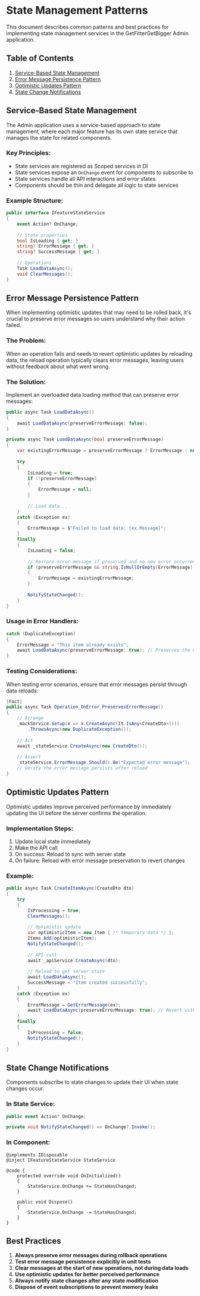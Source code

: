 # State Management Patterns

This document describes common patterns and best practices for implementing state management services in the GetFitterGetBigger Admin application.

## Table of Contents
1. [Service-Based State Management](#service-based-state-management)
2. [Error Message Persistence Pattern](#error-message-persistence-pattern)
3. [Optimistic Updates Pattern](#optimistic-updates-pattern)
4. [State Change Notifications](#state-change-notifications)

## Service-Based State Management

The Admin application uses a service-based approach to state management, where each major feature has its own state service that manages the state for related components.

### Key Principles:
- State services are registered as Scoped services in DI
- State services expose an `OnChange` event for components to subscribe to
- State services handle all API interactions and error states
- Components should be thin and delegate all logic to state services

### Example Structure:
```csharp
public interface IFeatureStateService
{
    event Action? OnChange;
    
    // State properties
    bool IsLoading { get; }
    string? ErrorMessage { get; }
    string? SuccessMessage { get; }
    
    // Operations
    Task LoadDataAsync();
    void ClearMessages();
}
```

## Error Message Persistence Pattern

When implementing optimistic updates that may need to be rolled back, it's crucial to preserve error messages so users understand why their action failed.

### The Problem:
When an operation fails and needs to revert optimistic updates by reloading data, the reload operation typically clears error messages, leaving users without feedback about what went wrong.

### The Solution:
Implement an overloaded data loading method that can preserve error messages:

```csharp
public async Task LoadDataAsync()
{
    await LoadDataAsync(preserveErrorMessage: false);
}

private async Task LoadDataAsync(bool preserveErrorMessage)
{
    var existingErrorMessage = preserveErrorMessage ? ErrorMessage : null;
    
    try
    {
        IsLoading = true;
        if (!preserveErrorMessage)
        {
            ErrorMessage = null;
        }
        
        // Load data...
    }
    catch (Exception ex)
    {
        ErrorMessage = $"Failed to load data: {ex.Message}";
    }
    finally
    {
        IsLoading = false;
        
        // Restore error message if preserved and no new error occurred
        if (preserveErrorMessage && string.IsNullOrEmpty(ErrorMessage) && !string.IsNullOrEmpty(existingErrorMessage))
        {
            ErrorMessage = existingErrorMessage;
        }
        
        NotifyStateChanged();
    }
}
```

### Usage in Error Handlers:
```csharp
catch (DuplicateException)
{
    ErrorMessage = "This item already exists";
    await LoadDataAsync(preserveErrorMessage: true); // Preserves the error message
}
```

### Testing Considerations:
When testing error scenarios, ensure that error messages persist through data reloads:

```csharp
[Fact]
public async Task Operation_OnError_PreservesErrorMessage()
{
    // Arrange
    _mockService.Setup(x => x.CreateAsync(It.IsAny<CreateDto>()))
        .ThrowsAsync(new DuplicateException());
    
    // Act
    await _stateService.CreateAsync(new CreateDto());
    
    // Assert
    _stateService.ErrorMessage.Should().Be("Expected error message");
    // Verify the error message persists after reload
}
```

## Optimistic Updates Pattern

Optimistic updates improve perceived performance by immediately updating the UI before the server confirms the operation.

### Implementation Steps:
1. Update local state immediately
2. Make the API call
3. On success: Reload to sync with server state
4. On failure: Reload with error message preservation to revert changes

### Example:
```csharp
public async Task CreateItemAsync(CreateDto dto)
{
    try
    {
        IsProcessing = true;
        ClearMessages();
        
        // Optimistic update
        var optimisticItem = new Item { /* temporary data */ };
        Items.Add(optimisticItem);
        NotifyStateChanged();
        
        // API call
        await _apiService.CreateAsync(dto);
        
        // Reload to get server state
        await LoadDataAsync();
        SuccessMessage = "Item created successfully";
    }
    catch (Exception ex)
    {
        ErrorMessage = GetErrorMessage(ex);
        await LoadDataAsync(preserveErrorMessage: true); // Revert with error preserved
    }
    finally
    {
        IsProcessing = false;
        NotifyStateChanged();
    }
}
```

## State Change Notifications

Components subscribe to state changes to update their UI when state changes occur.

### In State Service:
```csharp
public event Action? OnChange;

private void NotifyStateChanged() => OnChange?.Invoke();
```

### In Component:
```razor
@implements IDisposable
@inject IFeatureStateService StateService

@code {
    protected override void OnInitialized()
    {
        StateService.OnChange += StateHasChanged;
    }
    
    public void Dispose()
    {
        StateService.OnChange -= StateHasChanged;
    }
}
```

## Best Practices

1. **Always preserve error messages during rollback operations**
2. **Test error message persistence explicitly in unit tests**
3. **Clear messages at the start of new operations, not during data loads**
4. **Use optimistic updates for better perceived performance**
5. **Always notify state changes after any state modification**
6. **Dispose of event subscriptions to prevent memory leaks**